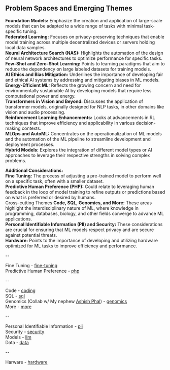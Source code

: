 ## Problem Spaces and Emerging Themes
**Foundation Models:** Emphasize the creation and application of large-scale models that can be adapted to a wide range of tasks with minimal task-specific tuning.  
**Federated Learning:** Focuses on privacy-preserving techniques that enable model training across multiple decentralized devices or servers holding local data samples.  
**Neural Architecture Search (NAS):** Highlights the automation of the design of neural network architectures to optimize performance for specific tasks.  
**Few-Shot and Zero-Shot Learning:** Points to learning paradigms that aim to reduce the dependency on large labeled datasets for training models.  
**AI Ethics and Bias Mitigation:** Underlines the importance of developing fair and ethical AI systems by addressing and mitigating biases in ML models.  
**Energy-Efficient ML:** Reflects the growing concern and need for environmentally sustainable AI by developing models that require less computational power and energy.  
**Transformers in Vision and Beyond:** Discusses the application of transformer models, originally designed for NLP tasks, in other domains like vision and audio processing.  
**Reinforcement Learning Enhancements:** Looks at advancements in RL techniques that improve efficiency and applicability in various decision-making contexts.   
**MLOps and AutoML:** Concentrates on the operationalization of ML models and the automation of the ML pipeline to streamline development and deployment processes.  
**Hybrid Models:** Explores the integration of different model types or AI approaches to leverage their respective strengths in solving complex problems.  

**Additional Considerations:**  
**Fine Tuning:** The process of adjusting a pre-trained model to perform well on a specific task, often with a smaller dataset.  
**Predictive Human Preference (PHP):** Could relate to leveraging human feedback in the loop of model training to refine outputs or predictions based on what is preferred or desired by humans.  
Cross-cutting Themes
**Code, SQL, Genomics, and More:** These areas highlight the interdisciplinary nature of ML, where knowledge in programming, databases, biology, and other fields converge to advance ML applications.  
**Personal Identifiable Information (PII) and Security:** These considerations are crucial for ensuring that ML models respect privacy and are secure against potential threats.  
**Hardware:** Points to the importance of developing and utilizing hardware optimized for ML tasks to improve efficiency and performance.  

--

Fine Tuning - [fine-tuning](fine-tuning)  
Predictive Human Preference - [php](php) 

--

Code - [coding](coding)  
SQL - [sql](sql)  
Genomics (Collab w/ My nephew [Ashish Phal](https://www.linkedin.com/in/ashish-phal-548b37125/)) - [genomics](genomics)  
More - [more](more)  

--

Personal Identifiable Information - [pii](pii)   
Security - [security](security)  
Models - [llm](llm)  
Data - [data](data)

--

Harware - [hardware](hardware)


